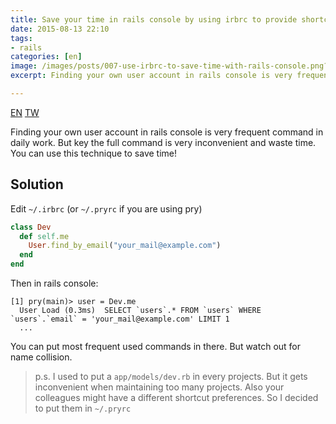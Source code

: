 ```yaml
---
title: Save your time in rails console by using irbrc to provide shortcuts for frequent commands
date: 2015-08-13 22:10
tags:
- rails
categories: [en]
image: /images/posts/007-use-irbrc-to-save-time-with-rails-console.png?v=1
excerpt: Finding your own user account in rails console is very frequent command in daily work. But key the full command is very inconvenient and waste time. You can use this technique to save time!

---
```


<a href="{% link _posts/2015-08-13-using-irbrc-to-serve-frequent-used-commands-in-rails-console.md %}" class="lang-btn lang-current">EN</a>
<a href="{% link _posts/2014-06-14-using-irbrc-to-serve-frequent-used-commands-in-rails-console.md %}" class="lang-btn">TW</a>

Finding your own user account in rails console is very frequent command in daily work. But key the full command is very inconvenient and waste time. You can use this technique to save time!

## Solution

Edit `~/.irbrc` (or `~/.pryrc` if you are using pry)

``` ruby
class Dev
  def self.me
    User.find_by_email("your_mail@example.com")
  end
end
```

Then in rails console:

```
[1] pry(main)> user = Dev.me
  User Load (0.3ms)  SELECT `users`.* FROM `users` WHERE `users`.`email` = 'your_mail@example.com' LIMIT 1
  ...
```

You can put most frequent used commands in there. But watch out for name collision.

> p.s. I used to put a `app/models/dev.rb` in every projects. But it gets inconvenient when maintaining too many projects. Also your colleagues might have a different shortcut preferences. So I decided to put them in `~/.pryrc`
